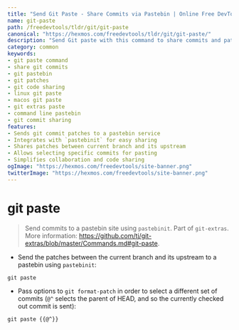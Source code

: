 ```yaml
---
title: "Send Git Paste - Share Commits via Pastebin | Online Free DevTools by Hexmos"
name: git-paste
path: /freedevtools/tldr/git/git-paste
canonical: "https://hexmos.com/freedevtools/tldr/git/git-paste/"
description: "Send Git paste with this command to share commits and patches via pastebin services. Simplify code sharing and collaboration. Free online tool, no registration required."
category: common
keywords:
- git paste command
- share git commits
- git pastebin
- git patches
- git code sharing
- linux git paste
- macos git paste
- git extras paste
- command line pastebin
- git commit sharing
features:
- Sends git commit patches to a pastebin service
- Integrates with `pastebinit` for easy sharing
- Shares patches between current branch and its upstream
- Allows selecting specific commits for pasting
- Simplifies collaboration and code sharing
ogImage: "https://hexmos.com/freedevtools/site-banner.png"
twitterImage: "https://hexmos.com/freedevtools/site-banner.png"
---
```


# git paste

> Send commits to a pastebin site using `pastebinit`.
> Part of `git-extras`.
> More information: <https://github.com/tj/git-extras/blob/master/Commands.md#git-paste>.

- Send the patches between the current branch and its upstream to a pastebin using `pastebinit`:

`git paste`

- Pass options to `git format-patch` in order to select a different set of commits (`@^` selects the parent of HEAD, and so the currently checked out commit is sent):

`git paste {{@^}}`
